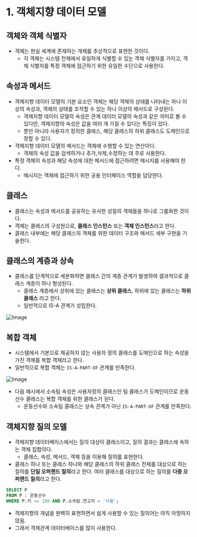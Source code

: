 # 1. 객체지향 데이터 모델

## 객체와 객체 식별자

- 객체는 현실 세계에 존재하는 개체를 추상적으로 표현한 것이다.
    - 각 객체는 시스템 전체에서 유일하게 식별할 수 있눈 객체 식별자를 가지고, 객체 식별자를 특정 객체에 접근하기 위한 유일한 수단으로 사용한다.

## 속성과 메서드

- 객체지향 데이터 모델의 기본 요소인 객체는 해당 객체의 상태를 나타내는 하나 이상의 속성과, 객체의 상태를 조작할 수 있는 하나 이상의 메서드로 구성된다.
    - 객체지향 데이터 모델의 속성은 관계 데이터 모델의 속성과 같은 의미로 볼 수 있다만, 객체지향의 속성은 값을 여러 개 가질 수 있다는 특징이 있다.
    - 뿐만 아니라 사용자가 정의한 클래스, 해당 클래스의 하위 클래스도 도메인으로 정할 수 있다.
- 객체지향 데이터 모델의 메서드는 객체에 수행할 수 있는 연산이다.
    - 객체의 속성 값을 검색하거나 추가,삭제,수정하는 데 주로 사용한다.
- 특정 객체의 속성과 해당 속성에 대한 메서드에 접근하려면 메시지를 사용해야 한다.
    - 메시지는 객체에 접근하기 위한 공용 인터페이스 역할을 담당한다.

## 클래스

- 클래스는 속성과 메서드를 공유하는 유사한 성질의 객체들을 하나로 그룹화한 것이다.
- 객체는 클래스의 구성원으로, **클래스 인스턴스** 또는 **객체 인스턴스**라고 한다.
- 클래스 내부에는 해당 클래스의 객체를 위한 데이터 구조와 메서드 세부 구현을 기술한다.

## 클래스의 계층과 상속

- 클래스를 단계적으로 세분화하면 클래스 간의 계층 관계가 발생하여 결과적으로 클래스 계층이 하나 형성된다.
    - 클래스 계층에서 상위에 있는 클래스는 **상위 클래스**, 하위에 있는 클래스는 **하위 클래스** 라고 한다.
    - 일반적으로 IS-A 관계가 성립한다.

![Image](https://github.com/user-attachments/assets/47cad8fd-e41d-4966-8a02-107f2e5213a8)


## 복합 객체

- 시스템에서 기본으로 제공하지 않는 사용자 정의 클래스를 도메인으로 하는 속성을 가진 객체를 복합 객체라고 한다.
- 일반적으로 복합 객체는 `IS-A-PART-OF` 관계를 만족한다.

![Image](https://github.com/user-attachments/assets/3082a71e-17ba-478b-b192-aed080addc5e)

- 다음 예시에서 소속팀 속성은 사용자정의 클래스인 팀 클래스가 도메인이므로 운동선수 클래스는 복합 객체를 위한 클래스가 된다.
    - 운동선수와 소속팀 클래스는 상속 관계가 아닌 `IS-A-PART-OF` 관계를 만족한다.

## 객체지향 질의 모델

- 객체지향 데이터베이스에서는 질의 대상이 클래스이고, 질의 결과는 클래스에 속하는 객체 집합이다.
    - 클래스, 속성, 메서드, 객체 등을 이용해 질의를 표현한다.
- 클래스 하나 또는 클래스 하나와 해당 클래스의 하위 클래스 전체를 대상으로 하는 질의를 **단일 오퍼랜드 질의**라고 한다. 여러 클래스를 대상으로 하는 질의를 **다중 오퍼랜드 질의**라고 한다.

```sql
SELECT P
FROM P : 운동선수
WHERE P.키 >= 180 AND P.소속팀.연고지 = '서울';
```

- 객체지향의 개념을 완벽히 표현하면서 쉽게 사용할 수 있는 질의어는 아직 마땅하지 않음.
- 그래서 객체관계 데이터베이스를 많이 사용한다.